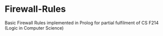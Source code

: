 # Firewall-Rules
Basic Firewall Rules implemented in Prolog for partial fulfilment of CS F214 (Logic in Computer Science)
